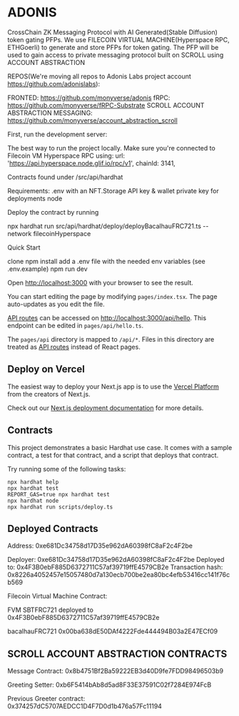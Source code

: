# ADONIS
CrossChain ZK Messaging Protocol with AI Generated(Stable Diffusion) token gating PFPs. We use FILECOIN VIRTUAL MACHINE(Hyperspace RPC, ETHGoerli) to generate and store PFPs for token gating. The PFP will be used to gain access to private messaging protocol built on SCROLL using ACCOUNT ABSTRACTION

REPOS(We're moving all repos to Adonis Labs project account https://github.com/adonislabs): 

FRONTED: https://github.com/monyverse/adonis 
fRPC: https://github.com/monyverse/fRPC-Substrate
SCROLL ACCOUNT ABSTRACTION MESSAGING: https://github.com/monyverse/account_abstraction_scroll

First, run the development server:

The best way to run the project locally. Make sure you're connected to Filecoin VM Hyperspace RPC using: url: 'https://api.hyperspace.node.glif.io/rpc/v1', chainId: 3141, 

Contracts found under /src/api/hardhat

Requirements: .env with an NFT.Storage API key & wallet private key for deployments node

Deploy the contract by running

npx hardhat run src/api/hardhat/deploy/deployBacalhauFRC721.ts --network filecoinHyperspace 

Quick Start

clone
npm install
add a .env file with the needed env variables (see .env.example)
npm run dev


Open [http://localhost:3000](http://localhost:3000) with your browser to see the result.

You can start editing the page by modifying `pages/index.tsx`. The page auto-updates as you edit the file.

[API routes](https://nextjs.org/docs/api-routes/introduction) can be accessed on [http://localhost:3000/api/hello](http://localhost:3000/api/hello). This endpoint can be edited in `pages/api/hello.ts`.

The `pages/api` directory is mapped to `/api/*`. Files in this directory are treated as [API routes](https://nextjs.org/docs/api-routes/introduction) instead of React pages.

## Deploy on Vercel

The easiest way to deploy your Next.js app is to use the [Vercel Platform](https://vercel.com/new?utm_medium=default-template&filter=next.js&utm_source=create-next-app&utm_campaign=create-next-app-readme) from the creators of Next.js.

Check out our [Next.js deployment documentation](https://nextjs.org/docs/deployment) for more details.

## Contracts
This project demonstrates a basic Hardhat use case. It comes with a sample contract, a test for that contract, and a script that deploys that contract.

Try running some of the following tasks:

```shell
npx hardhat help
npx hardhat test
REPORT_GAS=true npx hardhat test
npx hardhat node
npx hardhat run scripts/deploy.ts
```
## Deployed Contracts

Address: 0xe681Dc34758d17D35e962dA60398fC8aF2c4F2be


Deployer: 0xe681Dc34758d17D35e962dA60398fC8aF2c4F2be
Deployed to: 0x4F3B0ebF885D6372711C57af39719ffE4579CB2e
Transaction hash: 0x8226a4052457e15057480d7a130ecb700be2ea80bc4efb53416cc141f76cb569

Filecoin Virtual Machine Contract:

FVM SBTFRC721 deployed to  0x4F3B0ebF885D6372711C57af39719ffE4579CB2e

bacalhauFRC721 0x00ba638dE50DAf4222Fde444494B03a2E47ECf09

## SCROLL ACCOUNT ABSTRACTION CONTRACTS 

Message Contract: 0x8b4751Bf2Ba59222EB3d40D9fe7FDD98496503b9

Greeting Setter: 0xb6F5414bAb8d5ad8F33E37591C02f7284E974FcB

Previous Greeter contract: 0x374257dC5707AEDCC1D4F7D0d1b476a57Fc11194


